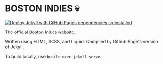 # BOSTON INDIES 💀

[![Deploy Jekyll with GitHub Pages dependencies preinstalled](https://github.com/YWainczak/bostonIndies/actions/workflows/jekyll-gh-pages.yml/badge.svg)](https://github.com/YWainczak/bostonIndies/actions/workflows/jekyll-gh-pages.yml)

The official Boston Indies website.

Written using HTML, SCSS, and Liquid. Compiled by Github Page's version of Jekyll.

To build locally, use `bundle exec jekyll serve`.